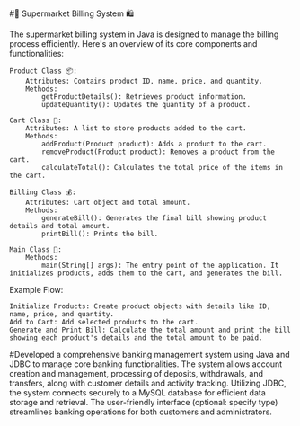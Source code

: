 
#🛒 Supermarket Billing System 🛍️

The supermarket billing system in Java is designed to manage the billing process efficiently. Here's an overview of its core components and functionalities:

    Product Class 📦:
        Attributes: Contains product ID, name, price, and quantity.
        Methods:
            getProductDetails(): Retrieves product information.
            updateQuantity(): Updates the quantity of a product.

    Cart Class 🛒:
        Attributes: A list to store products added to the cart.
        Methods:
            addProduct(Product product): Adds a product to the cart.
            removeProduct(Product product): Removes a product from the cart.
            calculateTotal(): Calculates the total price of the items in the cart.

    Billing Class 💰:
        Attributes: Cart object and total amount.
        Methods:
            generateBill(): Generates the final bill showing product details and total amount.
            printBill(): Prints the bill.

    Main Class 🚀:
        Methods:
            main(String[] args): The entry point of the application. It initializes products, adds them to the cart, and generates the bill.

Example Flow:

    Initialize Products: Create product objects with details like ID, name, price, and quantity.
    Add to Cart: Add selected products to the cart.
    Generate and Print Bill: Calculate the total amount and print the bill showing each product's details and the total amount to be paid.
#Developed a comprehensive banking management system using Java and JDBC to manage core banking functionalities. The system allows account creation and management, processing of deposits, withdrawals, and transfers, along with customer details and activity tracking. Utilizing JDBC, the system connects securely to a MySQL database for efficient data storage and retrieval. The user-friendly interface (optional: specify type) streamlines banking operations for both customers and administrators.
